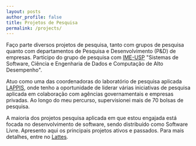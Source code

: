 ```yaml
---
layout: posts
author_profile: false
title: Projetos de Pesquisa
permalink: /projects/
---
```


<style>
/* Enhanced Mobile-First Responsive Design */

/* Base styles - Mobile first approach */
.page__content {
  max-width: 100%;
  padding: 1rem;
  background: white;
  border-radius: 8px;
  box-shadow: 0 2px 10px rgba(0,0,0,0.05);
  margin: 0.5rem 0;
  overflow-wrap: break-word;
  word-wrap: break-word;
}

.page__title {
  font-size: 1.5rem;
  margin-bottom: 1rem;
  line-height: 1.3;
  color: #2c3e50;
  text-align: center;
}

.page__content p {
  line-height: 1.6;
  margin-bottom: 1.5rem;
  text-align: left;
  font-size: 0.9rem;
  color: #333;
}

.page__content a {
  color: #667eea;
  text-decoration: none;
  font-weight: 500;
  transition: color 0.2s ease;
  word-break: break-word;
}

.page__content a:hover {
  color: #764ba2;
  text-decoration: underline;
}

/* Ensure proper spacing and readability on mobile */
.page__content {
  line-height: 1.6;
}

/* Better text wrapping for long URLs and text */
.page__content a[href] {
  overflow-wrap: break-word;
  word-wrap: break-word;
  hyphens: auto;
}

/* Tablet styles */
@media (min-width: 481px) and (max-width: 768px) {
  .page__content {
    padding: 1.5rem;
    margin: 0.75rem 0;
  }
  
  .page__title {
    font-size: 1.8rem;
  }
  
  .page__content p {
    font-size: 0.95rem;
  }
}

/* Desktop styles */
@media (min-width: 769px) {
  .page__content {
    padding: 2rem;
    margin: 1rem 0;
    max-width: 800px;
    margin-left: auto;
    margin-right: auto;
  }
  
  .page__title {
    font-size: 2.2rem;
    text-align: left;
  }
  
  .page__content p {
    font-size: 1rem;
    text-align: justify;
  }
}

/* Large desktop styles */
@media (min-width: 1200px) {
  .page__content {
    max-width: 900px;
    padding: 2.5rem;
  }
  
  .page__title {
    font-size: 2.5rem;
  }
  
  .page__content p {
    font-size: 1.1rem;
  }
}

/* Fix for very small screens */
@media (max-width: 320px) {
  .page__content {
    padding: 0.75rem;
    margin: 0.25rem 0;
  }
  
  .page__title {
    font-size: 1.3rem;
  }
  
  .page__content p {
    font-size: 0.85rem;
  }
}

/* Improve touch targets for mobile */
@media (max-width: 768px) {
  .page__content a {
    padding: 0.2rem 0;
    display: inline-block;
    min-height: 44px;
    line-height: 1.4;
  }
}

/* Better sidebar handling on mobile */
@media (max-width: 768px) {
  .sidebar {
    display: none;
  }
  
  #main {
    margin-left: 0 !important;
  }
  
  .archive {
    width: 100% !important;
    padding: 0 !important;
  }
}

/* Ensure proper viewport handling */
.page {
  width: 100%;
  overflow-x: hidden;
}

/* Better spacing for mobile reading */
@media (max-width: 768px) {
  .page__content p:last-child {
    margin-bottom: 2rem;
  }
}
</style>

Faço parte diversos projetos de pesquisa, tanto com grupos de pesquisa quanto com departamentos de Pesquisa e Desenvolvimento (P&D) de empresas. Participo do grupo de pesquisa com [IME-USP](http://dgp.cnpq.br/dgp/espelhogrupo/633486) "Sistemas de Software, Ciência e Engenharia de Dados e Computação de Alto Desempenho".

Atuo como uma das coordenadoras do laboratório de pesquisa aplicada [LAPPIS](https://www.lappis.rocks), onde tenho a oportunidade de liderar várias iniciativas de pesquisa aplicada em colaboração com agências governamentais e empresas privadas. Ao longo do meu percurso, supervisionei mais de 70 bolsas de pesquisa.

A maioria dos projetos pesquisa aplicada em que estou engajada está focada no desenvolvimento de software, sendo distribuído como Software Livre. Apresento aqui os principais projetos ativos e passados. Para mais detalhes, entre no [Lattes](http://lattes.cnpq.br/2831991076751452).
